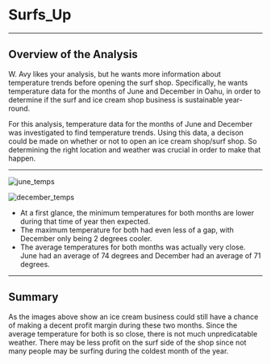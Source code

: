 # Surfs_Up
---

## Overview of the Analysis

W. Avy likes your analysis, but he wants more information about temperature trends before opening the surf shop. Specifically, he wants temperature data for the months of June and December in Oahu, in order to determine if the surf and ice cream shop business is sustainable year-round.

For this analysis, temperature data for the months of June and December was investigated to find temperature trends. Using this data, a decison could be made on whether or not to open an ice cream shop/surf shop. So determining the right location and weather was crucial in order to make that happen.

---

![june_temps](https://user-images.githubusercontent.com/106495422/183449610-6f9c2d18-aa65-43f8-9ea6-2180c7bb6aba.png)

![december_temps](https://user-images.githubusercontent.com/106495422/183449649-10c7fcf7-ed23-4f26-9296-17da60bdcb15.png)

* At a first glance, the minimum temperatures for both months are lower during that time of year then expected. 
* The maximum temperature for both had even less of a gap, with December only being 2 degrees cooler. 
* The average temperatures for both months was actually very close. June had an average of 74 degrees and December had an average of 71 degrees. 

---

## Summary 

As the images above show an ice cream business could still have a chance of making a decent profit margin during these two months. Since the average temperature for both is so close, there is not much unpredicatable weather. There may be less profit on the surf side of the shop since not many people may be surfing during the coldest month of the year.
